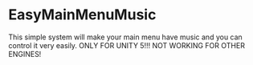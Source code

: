# EasyMainMenuMusic
This simple system will make your main menu have music and you can control it very easily. ONLY FOR UNITY 5!!! NOT WORKING FOR OTHER ENGINES!
